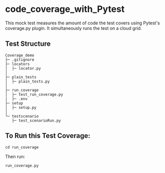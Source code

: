 # code_coverage_with_Pytest
This mock test measures the amount of code the test covers using Pytest's coverage.py plugin. It simultaneously runs the test on a cloud grid.
## Test Structure
```
Coverage_demo
├─ .gitignore
├─ locators
│  ├─ locator.py
│  
├─ plain_tests
│  ├─ plain_tests.py
│  
├─ run_coverage
│  ├─ test_run_coverage.py
|  ├─ .env
├─ setup
│  ├─ setup.py
│
└─ testscenario
   ├─ test_scenarioRun.py
```
## To Run this Test Coverage:
`cd run_coverage`

Then run:

`run_coverage.py`
